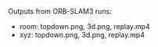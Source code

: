 Outputs from ORB-SLAM3 runs:
- room: topdown.png, 3d.png, replay.mp4
- xyz:  topdown.png, 3d.png, replay.mp4
